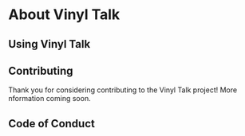 # About Vinyl Talk


## Using Vinyl Talk

## Contributing

Thank you for considering contributing to the Vinyl Talk project! More nformation coming soon.

## Code of Conduct
